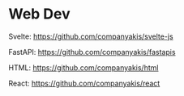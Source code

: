 # Web Dev 

Svelte:
https://github.com/companyakis/svelte-js

FastAPI:
https://github.com/companyakis/fastapis

HTML:
https://github.com/companyakis/html

React:
https://github.com/companyakis/react
